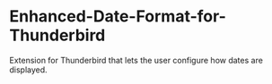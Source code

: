 # Enhanced-Date-Format-for-Thunderbird
Extension for Thunderbird that lets the user configure how dates are displayed.
